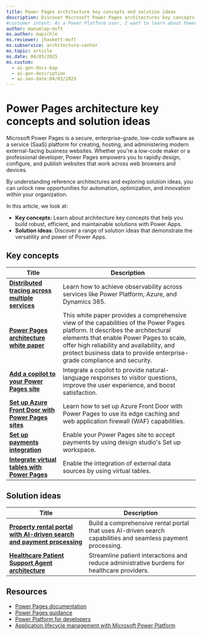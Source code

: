 ```yaml
---
title: Power Pages architecture key concepts and solution ideas
description: Discover Microsoft Power Pages architectures key concepts and solution ideas to build secure, efficient, and scalable websites with low-code tools.
#customer intent: As a Power Platform user, I want to learn about Power Pages key concepts and solution ideas so that I can build secure and efficient websites.
author: manuelap-msft
ms.author: mapichle
ms.reviewer: jhaskett-msft
ms.subservice: architecture-center
ms.topic: article
ms.date: 04/03/2025
ms.custom:
  - ai-gen-docs-bap
  - ai-gen-description
  - ai-seo-date:04/03/2025
---
```


# Power Pages architecture key concepts and solution ideas

Microsoft Power Pages is a secure, enterprise-grade, low-code software as a service (SaaS) platform for creating, hosting, and administering modern external-facing business websites. Whether you're a low-code maker or a professional developer, Power Pages empowers you to rapidly design, configure, and publish websites that work across web browsers and devices.

By understanding reference architectures and exploring solution ideas, you can unlock new opportunities for automation, optimization, and innovation within your organization.

In this article, we look at:

- **Key concepts:** Learn about architecture key concepts that help you build robust, efficient, and maintainable solutions with Power Apps.
- **Solution ideas**: Discover a range of solution ideas that demonstrate the versatility and power of Power Apps.

## Key concepts

| Title | Description |
| --- | --- |
| **[Distributed tracing across multiple services](../key-concepts/distributed-tracing.md)** | Learn how to achieve observability across services like Power Platform, Azure, and Dynamics 365.  |
| **[Power Pages architecture white paper](/power-pages/guidance/white-papers/architecture)** | This white paper provides a comprehensive view of the capabilities of the Power Pages platform. It describes the architectural elements that enable Power Pages to scale, offer high reliability and availability, and protect business data to provide enterprise-grade compliance and security. |
| **[Add a copilot to your Power Pages site](/power-pages/getting-started/enable-chatbot)** | Integrate a copilot to provide natural-language responses to visitor questions, improve the user experience, and boost satisfaction. |
| **[Set up Azure Front Door with Power Pages sites](/power-pages/configure/azure-front-door)** | Learn how to set up Azure Front Door with Power Pages to use its edge caching and web application firewall (WAF) capabilities. |
| **[Set up payments integration](/power-pages/admin/set-up-payments-integration)** | Enable your Power Pages site to accept payments by using design studio's Set up workspace. |
| **[Integrate virtual tables with Power Pages](/power-pages/configure/virtual-tables)** | Enable the integration of external data sources by using virtual tables. |

## Solution ideas

| Title | Description |
| --- | --- |
| **[Property rental portal with AI-driven search and payment processing](../solution-ideas/agent-rental-portal.md)** | Build a comprehensive rental portal that uses AI-driven search capabilities and seamless payment processing. |
| **[Healthcare Patient Support Agent architecture](../solution-ideas/agent-healthcare-patient-support.md)** | Streamline patient interactions and reduce administrative burdens for healthcare providers. |

## Resources

- [Power Pages documentation](/power-pages/)
- [Power Pages guidance](/power-pages/guidance/)
- [Power Platform for developers](/power-platform/developer/get-started)
- [Application lifecycle management with Microsoft Power Platform](/power-platform/alm/)
